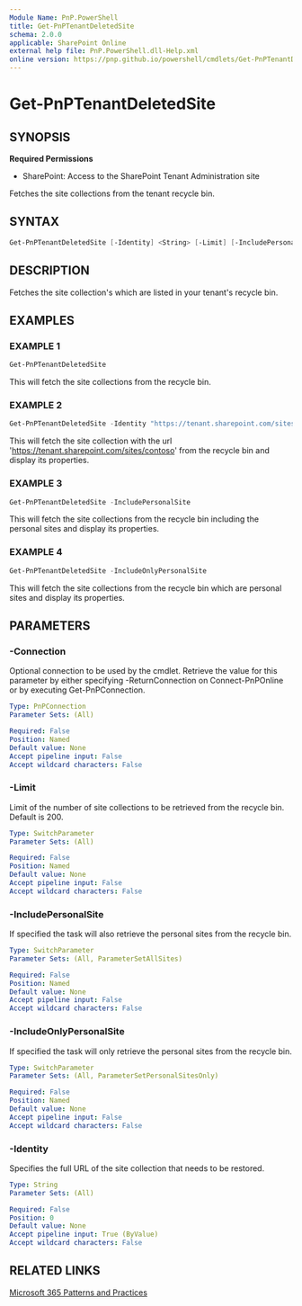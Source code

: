 ```yaml
---
Module Name: PnP.PowerShell
title: Get-PnPTenantDeletedSite
schema: 2.0.0
applicable: SharePoint Online
external help file: PnP.PowerShell.dll-Help.xml
online version: https://pnp.github.io/powershell/cmdlets/Get-PnPTenantDeletedSite.html
---
```

 
# Get-PnPTenantDeletedSite

## SYNOPSIS

**Required Permissions**

* SharePoint: Access to the SharePoint Tenant Administration site

Fetches the site collections from the tenant recycle bin.

## SYNTAX

```powershell
Get-PnPTenantDeletedSite [-Identity] <String> [-Limit] [-IncludePersonalSite] [-IncludeOnlyPersonalSite] [-Connection <PnPConnection>] 
```

## DESCRIPTION
Fetches the site collection's which are listed in your tenant's recycle bin.

## EXAMPLES

### EXAMPLE 1
```powershell
Get-PnPTenantDeletedSite
```

This will fetch the site collections from the recycle bin.

### EXAMPLE 2
```powershell
Get-PnPTenantDeletedSite -Identity "https://tenant.sharepoint.com/sites/contoso"
```

This will fetch the site collection with the url 'https://tenant.sharepoint.com/sites/contoso' from the recycle bin and display its properties.

### EXAMPLE 3
```powershell
Get-PnPTenantDeletedSite -IncludePersonalSite
```

This will fetch the site collections from the recycle bin including the personal sites and display its properties.

### EXAMPLE 4
```powershell
Get-PnPTenantDeletedSite -IncludeOnlyPersonalSite
```

This will fetch the site collections from the recycle bin which are personal sites and display its properties.

## PARAMETERS

### -Connection
Optional connection to be used by the cmdlet. Retrieve the value for this parameter by either specifying -ReturnConnection on Connect-PnPOnline or by executing Get-PnPConnection.

```yaml
Type: PnPConnection
Parameter Sets: (All)

Required: False
Position: Named
Default value: None
Accept pipeline input: False
Accept wildcard characters: False
```

### -Limit
Limit of the number of site collections to be retrieved from the recycle bin. Default is 200.

```yaml
Type: SwitchParameter
Parameter Sets: (All)

Required: False
Position: Named
Default value: None
Accept pipeline input: False
Accept wildcard characters: False
```

### -IncludePersonalSite
If specified the task will also retrieve the personal sites from the recycle bin.

```yaml
Type: SwitchParameter
Parameter Sets: (All, ParameterSetAllSites)

Required: False
Position: Named
Default value: None
Accept pipeline input: False
Accept wildcard characters: False
```

### -IncludeOnlyPersonalSite
If specified the task will only retrieve the personal sites from the recycle bin.

```yaml
Type: SwitchParameter
Parameter Sets: (All, ParameterSetPersonalSitesOnly)

Required: False
Position: Named
Default value: None
Accept pipeline input: False
Accept wildcard characters: False
```

### -Identity
Specifies the full URL of the site collection that needs to be restored.

```yaml
Type: String
Parameter Sets: (All)

Required: False
Position: 0
Default value: None
Accept pipeline input: True (ByValue)
Accept wildcard characters: False
```

## RELATED LINKS

[Microsoft 365 Patterns and Practices](https://aka.ms/m365pnp)

